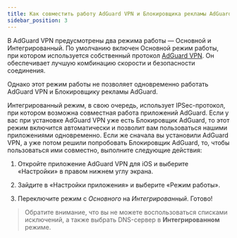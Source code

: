 ```yaml
---
title: Как совместить работу AdGuard VPN и Блокировщика рекламы AdGuard
sidebar_position: 3
---
```


В AdGuard VPN предусмотрены два режима работы — Основной и Интегрированный. По умолчанию включен Основной режим работы, при котором используется собственный протокол [AdGuard VPN](/general/adguard-vpn-protocol.mdx). Он обеспечивает лучшую комбинацию скорости и безопасности соединения.

Однако этот режим работы не позволяет одновременно работать AdGuard VPN и Блокировщику рекламы AdGuard.

Интегрированный режим, в свою очередь, использует IPSec-протокол, при котором возможна совместная работа приложений AdGuard. Если у вас при установке AdGuard VPN уже есть Блокировщик AdGuard, то этот режим включится автоматически и позволит вам пользоваться нашими приложениями одновременно. Если же сначала вы установили AdGuard VPN, а уже потом решили попробовать Блокировщик AdGuard, то, чтобы пользоваться ими совместно, выполните следующие действия:

1. Откройте приложение AdGuard VPN для iOS и выберите «Настройки» в правом нижнем углу экрана.

2. Зайдите в «Настройки приложения» и выберите «Режим работы».

3. Переключите режим с *Основного* на *Интегрированный*. Готово!

> Обратите внимание, что вы не можете воспользоваться списками исключений, а также выбрать DNS-сервер в **Интегрированном** режиме.
